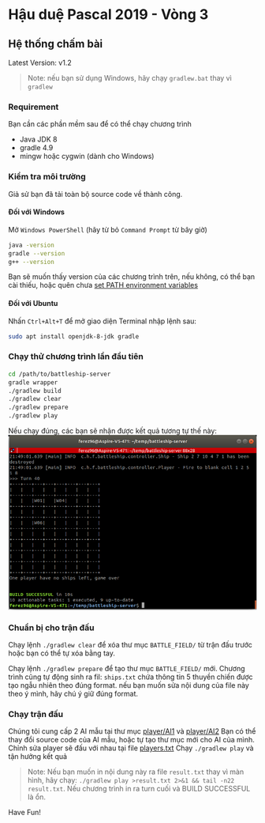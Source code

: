 # Hậu duệ Pascal 2019 - Vòng 3

## Hệ thống chấm bài

Latest Version: v1.2

> Note: nếu bạn sử dụng Windows, hãy chạy `gradlew.bat` thay vì `gradlew`

### Requirement
Bạn cần các phần mềm sau để có thể chạy chương trình
* Java JDK 8
* gradle 4.9
* mingw hoặc cygwin (dành cho Windows)

### Kiểm tra môi trường

Giả sử bạn đã tải toàn bộ source code về thành công.

#### Đối với Windows
Mở `Windows PowerShell` (hãy từ bỏ `Command Prompt` từ bây giờ)
```bash
java -version
gradle --version
g++ --version
```
Bạn sẽ muốn thấy version của các chương trình trên, nếu không, có thể bạn cài thiếu, hoặc quên chưa [set PATH environment variables](https://www.computerhope.com/issues/ch000549.htm)

#### Đối với Ubuntu
Nhấn `Ctrl+Alt+T` để mở giao diện Terminal
nhập lệnh sau:
```bash
sudo apt install openjdk-8-jdk gradle
```

### Chạy thử chương trình lần đầu tiên

```bash
cd /path/to/battleship-server
gradle wrapper
./gradlew build
./gradlew clear
./gradlew prepare
./gradlew play
```

Nếu chạy đúng, các bạn sẽ nhận được kết quả tương tự thế này: ![first-run.png](first-run.png)

### Chuẩn bị cho trận đấu

Chạy lệnh `./gradlew clear` để xóa thư mục `BATTLE_FIELD/` từ trận đấu trước hoặc bạn có thể tự xóa bằng tay.

Chạy lệnh `./gradlew prepare` để tạo thư mục `BATTLE_FIELD/` mới.
Chương trình cũng tự động sinh ra fil: `ships.txt` chứa thông tin 5 thuyền chiến được tạo ngẫu nhiên theo đúng format. nếu bạn muốn sửa nội dung của file này theo ý mình, hãy chú ý giữ đúng format.

### Chạy trận đấu
Chúng tôi cung cấp 2 AI mẫu tại thư mục [player/AI1](player/AI1) và [player/AI2](player/AI2)
Bạn có thể thay đổi source code của AI mẫu, hoặc tự tạo thư mục mới cho AI của mình.
Chỉnh sửa player sẽ đấu với nhau tại file [players.txt](players.txt)
Chạy `./gradlew play` và tận hưởng kết quả

> Note: Nếu bạn muốn in nội dung này ra file `result.txt` thay vì màn hình, hãy chạy: `./gradlew play >result.txt 2>&1 && tail -n22 result.txt`. Nếu chương trình in ra turn cuối và BUILD SUCCESSFUL là ổn.

Have Fun!
